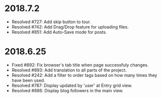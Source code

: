 2018.7.2
=========

- Resolved #727: Add skip button to tour.
- Resolved #742: Add Drag/Drop feature for uploading files.
- Resolved #851: Add Auto-Save mode for posts.

2018.6.25
=========

- Fixed #892: Fix browser's tab title when page successfuly changes.
- Resolved #893: Add translation to all parts of the project.
- Resolved #242: Add a filter to order tags based on how many times they have been used.
- Resolved #787: Display updated by 'user' at Entry grid view.
- Resolved #886: Display blog followers in the main view.
